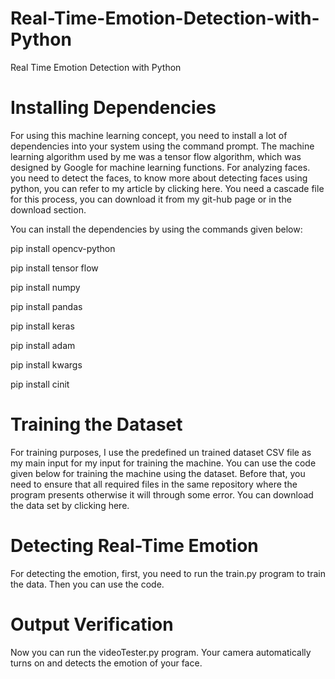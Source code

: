 # Real-Time-Emotion-Detection-with-Python
Real Time Emotion Detection with Python
# Installing Dependencies
For using this machine learning concept, you need to install a lot of dependencies into your system using the command prompt. The machine learning algorithm used by me was a tensor flow algorithm, which was designed by Google for machine learning functions. For analyzing faces. you need to detect the faces, to know more about detecting faces using python, you can refer to my article by clicking here. You need a cascade file for this process, you can download it from my git-hub page or in the download section.

You can install the dependencies by using the commands given below:

pip install opencv-python  

pip install tensor flow  

pip install numpy  

pip install pandas  

pip install keras  

pip install adam  

pip install kwargs  

pip install cinit  

# Training the Dataset
For training purposes, I use the predefined un trained dataset CSV file as my main input for my input for training the machine. You can use the code given below for training the machine using the dataset. Before that, you need to ensure that all required files in the same repository where the program presents otherwise it will through some error. You can download the data set by clicking here.
# Detecting Real-Time Emotion
For detecting the emotion, first, you need to run the train.py program to train the data. Then you can use the code.

# Output Verification
Now you can run the videoTester.py program. Your camera automatically turns on and detects the emotion of your face.
